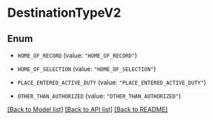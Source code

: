 # DestinationTypeV2

## Enum


* `HOME_OF_RECORD` (value: `"HOME_OF_RECORD"`)

* `HOME_OF_SELECTION` (value: `"HOME_OF_SELECTION"`)

* `PLACE_ENTERED_ACTIVE_DUTY` (value: `"PLACE_ENTERED_ACTIVE_DUTY"`)

* `OTHER_THAN_AUTHORIZED` (value: `"OTHER_THAN_AUTHORIZED"`)


[[Back to Model list]](../README.md#documentation-for-models) [[Back to API list]](../README.md#documentation-for-api-endpoints) [[Back to README]](../README.md)


